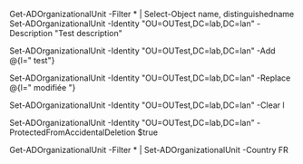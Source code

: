 

Get-ADOrganizationalUnit -Filter * | Select-Object name, distinguishedname
Set-ADOrganizationalUnit -Identity "OU=OUTest,DC=lab,DC=lan" -Description "Test description"


Set-ADOrganizationalUnit -Identity "OU=OUTest,DC=lab,DC=lan" -Add @{l=" test"}


Set-ADOrganizationalUnit -Identity "OU=OUTest,DC=lab,DC=lan" -Replace @{l=" modifiée "}


Set-ADOrganizationalUnit -Identity "OU=OUTest,DC=lab,DC=lan" -Clear l


Set-ADOrganizationalUnit -Identity "OU=OUTest,DC=lab,DC=lan" -ProtectedFromAccidentalDeletion $true


Get-ADOrganizationalUnit -Filter * | Set-ADOrganizationalUnit -Country FR
